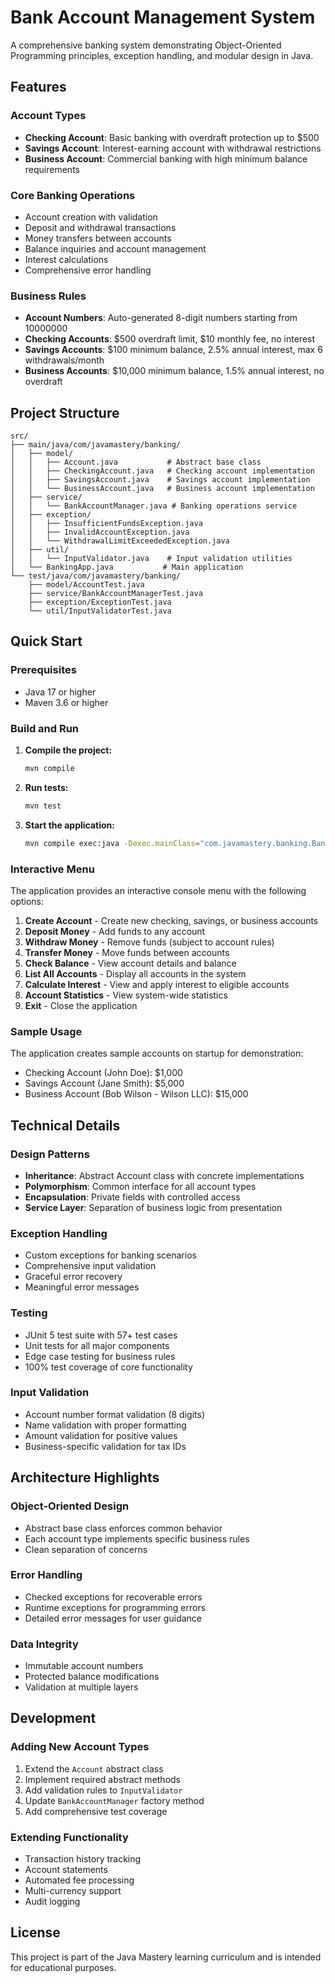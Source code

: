 # Bank Account Management System

A comprehensive banking system demonstrating Object-Oriented Programming principles, exception handling, and modular design in Java.

## Features

### Account Types
- **Checking Account**: Basic banking with overdraft protection up to $500
- **Savings Account**: Interest-earning account with withdrawal restrictions
- **Business Account**: Commercial banking with high minimum balance requirements

### Core Banking Operations
- Account creation with validation
- Deposit and withdrawal transactions
- Money transfers between accounts
- Balance inquiries and account management
- Interest calculations
- Comprehensive error handling

### Business Rules
- **Account Numbers**: Auto-generated 8-digit numbers starting from 10000000
- **Checking Accounts**: $500 overdraft limit, $10 monthly fee, no interest
- **Savings Accounts**: $100 minimum balance, 2.5% annual interest, max 6 withdrawals/month
- **Business Accounts**: $10,000 minimum balance, 1.5% annual interest, no overdraft

## Project Structure

```
src/
├── main/java/com/javamastery/banking/
│   ├── model/
│   │   ├── Account.java           # Abstract base class
│   │   ├── CheckingAccount.java   # Checking account implementation
│   │   ├── SavingsAccount.java    # Savings account implementation
│   │   └── BusinessAccount.java   # Business account implementation
│   ├── service/
│   │   └── BankAccountManager.java # Banking operations service
│   ├── exception/
│   │   ├── InsufficientFundsException.java
│   │   ├── InvalidAccountException.java
│   │   └── WithdrawalLimitExceededException.java
│   ├── util/
│   │   └── InputValidator.java    # Input validation utilities
│   └── BankingApp.java           # Main application
└── test/java/com/javamastery/banking/
    ├── model/AccountTest.java
    ├── service/BankAccountManagerTest.java
    ├── exception/ExceptionTest.java
    └── util/InputValidatorTest.java
```

## Quick Start

### Prerequisites
- Java 17 or higher
- Maven 3.6 or higher

### Build and Run

1. **Compile the project:**
   ```bash
   mvn compile
   ```

2. **Run tests:**
   ```bash
   mvn test
   ```

3. **Start the application:**
   ```bash
   mvn compile exec:java -Dexec.mainClass="com.javamastery.banking.BankingApp"
   ```

### Interactive Menu

The application provides an interactive console menu with the following options:

1. **Create Account** - Create new checking, savings, or business accounts
2. **Deposit Money** - Add funds to any account
3. **Withdraw Money** - Remove funds (subject to account rules)
4. **Transfer Money** - Move funds between accounts
5. **Check Balance** - View account details and balance
6. **List All Accounts** - Display all accounts in the system
7. **Calculate Interest** - View and apply interest to eligible accounts
8. **Account Statistics** - View system-wide statistics
9. **Exit** - Close the application

### Sample Usage

The application creates sample accounts on startup for demonstration:
- Checking Account (John Doe): $1,000
- Savings Account (Jane Smith): $5,000  
- Business Account (Bob Wilson - Wilson LLC): $15,000

## Technical Details

### Design Patterns
- **Inheritance**: Abstract Account class with concrete implementations
- **Polymorphism**: Common interface for all account types
- **Encapsulation**: Private fields with controlled access
- **Service Layer**: Separation of business logic from presentation

### Exception Handling
- Custom exceptions for banking scenarios
- Comprehensive input validation
- Graceful error recovery
- Meaningful error messages

### Testing
- JUnit 5 test suite with 57+ test cases
- Unit tests for all major components
- Edge case testing for business rules
- 100% test coverage of core functionality

### Input Validation
- Account number format validation (8 digits)
- Name validation with proper formatting
- Amount validation for positive values
- Business-specific validation for tax IDs

## Architecture Highlights

### Object-Oriented Design
- Abstract base class enforces common behavior
- Each account type implements specific business rules
- Clean separation of concerns

### Error Handling
- Checked exceptions for recoverable errors
- Runtime exceptions for programming errors
- Detailed error messages for user guidance

### Data Integrity
- Immutable account numbers
- Protected balance modifications
- Validation at multiple layers

## Development

### Adding New Account Types
1. Extend the `Account` abstract class
2. Implement required abstract methods
3. Add validation rules to `InputValidator`
4. Update `BankAccountManager` factory method
5. Add comprehensive test coverage

### Extending Functionality
- Transaction history tracking
- Account statements
- Automated fee processing
- Multi-currency support
- Audit logging

## License

This project is part of the Java Mastery learning curriculum and is intended for educational purposes.